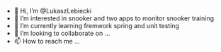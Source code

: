 - 👋 Hi, I’m @LukaszLebiecki
- 👀 I’m interested in snooker and two apps to monitor snooker training
- 🌱 I’m currently learning fremwork spring and unit testing
- 💞️ I’m looking to collaborate on ...
- 📫 How to reach me ...

<!---
LukaszLebiecki/LukaszLebiecki is a ✨ special ✨ repository because its `README.md` (this file) appears on your GitHub profile.
You can click the Preview link to take a look at your changes.
--->
